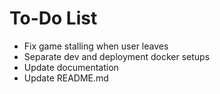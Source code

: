 # To-Do List

- Fix game stalling when user leaves
- Separate dev and deployment docker setups
- Update documentation
- Update README.md
